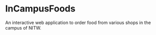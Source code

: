 # InCampusFoods
An interactive web application to order food from various shops in the campus of NITW.
